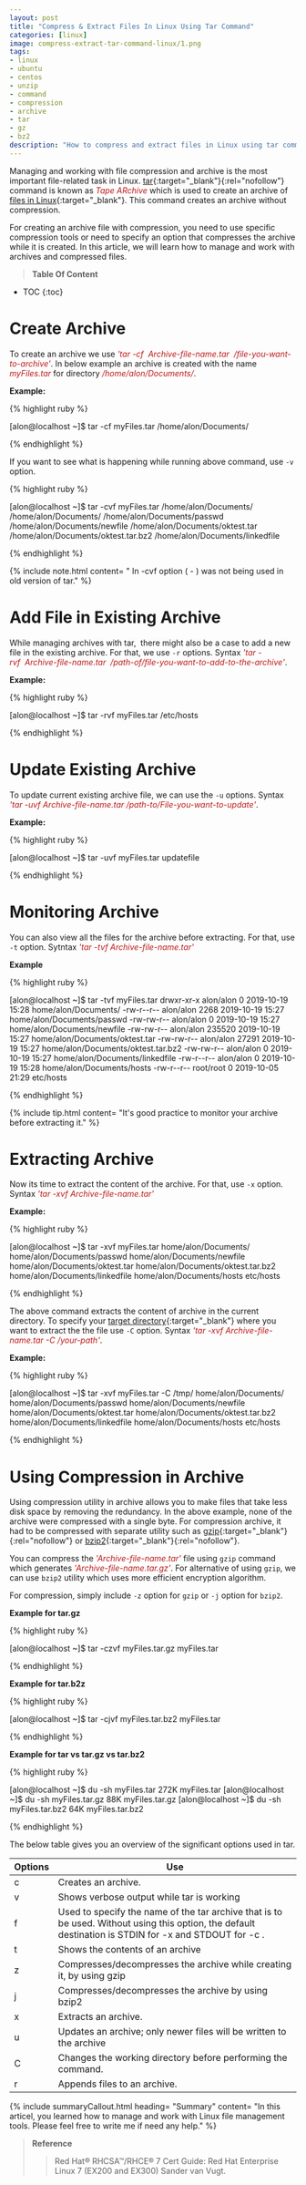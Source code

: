 ```yaml
---
layout: post
title: "Compress & Extract Files In Linux Using Tar Command"
categories: [linux]
image: compress-extract-tar-command-linux/1.png
tags:
- linux
- ubuntu
- centos
- unzip
- command
- compression
- archive
- tar
- gz
- bz2
description: "How to compress and extract files in Linux using tar command with examples. What is tar command and how to use in Linux for unzip and zip .tar .gz archive?"
---
```

Managing and working with file compression and archive is the most important file-related task in Linux. [tar](https://en.wikipedia.org/wiki/Tar_(computing)){:target="_blank"}{:rel="nofollow"} command is known as <span style="color:#bb1919">*Tape ARchive*</span> which is used to create an archive of [files in Linux](https://stechalon.com/linux-file-system-explained){:target="_blank"}. This command creates an archive without compression. 

For creating an archive file with compression, you need to use specific compression tools or need to specify an option that compresses the archive while it is created. In this article, we will learn how to manage and work with archives and compressed files. 

> **Table Of Content**

* TOC
{:toc}

# Create Archive
To create an archive we use <span style="color:#bb1919">*'tar -cf  Archive-file-name.tar  /file-you-want-to-archive'*</span>.  In below example an archive is created with the name <span style="color:#bb1919">*myFiles.tar*</span> for directory <span style="color:#bb1919">*/home/alon/Documents/*</span>.

**Example:** 

{% highlight ruby %}

[alon@localhost ~]$ tar -cf myFiles.tar /home/alon/Documents/

{% endhighlight %}

If you want to see what is happening while running above command, use `-v` option.

{% highlight ruby %}

[alon@localhost ~]$ tar -cvf myFiles.tar /home/alon/Documents/
/home/alon/Documents/
/home/alon/Documents/passwd
/home/alon/Documents/newfile
/home/alon/Documents/oktest.tar
/home/alon/Documents/oktest.tar.bz2
/home/alon/Documents/linkedfile

{% endhighlight %}

{% include note.html content= " In -cvf option ( - ) was not being used in old version of tar." %}

# Add File in Existing Archive
While managing archives with tar,  there might also be a case to add a new file in the existing archive. For that, we use `-r` options. Syntax <span style="color:#bb1919">*'tar -rvf  Archive-file-name.tar  /path-of/file-you-want-to-add-to-the-archive'*</span>. 

**Example:**

{% highlight ruby %}

[alon@localhost ~]$ tar -rvf myFiles.tar /etc/hosts

{% endhighlight %}

# Update Existing Archive

To update current existing archive file, we can use the `-u` options. Syntax <span style="color:#bb1919">*'tar -uvf  Archive-file-name.tar /path-to/File-you-want-to-update'*</span>.

**Example:**


{% highlight ruby %}

[alon@localhost ~]$ tar -uvf myFiles.tar updatefile

{% endhighlight %}


# Monitoring Archive

You can also view all the files for the archive before extracting. For that, use `-t` option. Sytntax <span style="color:#bb1919">*'tar -tvf  Archive-file-name.tar'*</span>

**Example**

{% highlight ruby %}

[alon@localhost ~]$ tar -tvf myFiles.tar
drwxr-xr-x alon/alon         0 2019-10-19 15:28 home/alon/Documents/
-rw-r--r-- alon/alon      2268 2019-10-19 15:27 home/alon/Documents/passwd
-rw-rw-r-- alon/alon         0 2019-10-19 15:27 home/alon/Documents/newfile
-rw-rw-r-- alon/alon    235520 2019-10-19 15:27 home/alon/Documents/oktest.tar
-rw-rw-r-- alon/alon     27291 2019-10-19 15:27 home/alon/Documents/oktest.tar.bz2
-rw-rw-r-- alon/alon         0 2019-10-19 15:27 home/alon/Documents/linkedfile
-rw-r--r-- alon/alon         0 2019-10-19 15:28 home/alon/Documents/hosts
-rw-r--r-- root/root         0 2019-10-05 21:29 etc/hosts

{% endhighlight %}

{% include tip.html content= "It's good practice to monitor your archive before extracting it." %}

# Extracting Archive
Now its time to extract the content of the archive. For that, use `-x` option. Syntax  <span style="color:#bb1919">*'tar -xvf Archive-file-name.tar'*</span>

**Example:**

{% highlight ruby %}

[alon@localhost ~]$ tar -xvf myFiles.tar
home/alon/Documents/
home/alon/Documents/passwd
home/alon/Documents/newfile
home/alon/Documents/oktest.tar
home/alon/Documents/oktest.tar.bz2
home/alon/Documents/linkedfile
home/alon/Documents/hosts
etc/hosts


{% endhighlight %}

The above command extracts the content of archive in the current directory. To specify your [target directory](https://stechalon.com/understand-create-hard-soft-symbolic-links-linux){:target="_blank"} where you want to extract the the file use `-C` option. Syntax <span style="color:#bb1919">*'tar -xvf Archive-file-name.tar -C /your-path'*</span>.

**Example:**

{% highlight ruby %}

[alon@localhost ~]$ tar -xvf myFiles.tar -C /tmp/
home/alon/Documents/
home/alon/Documents/passwd
home/alon/Documents/newfile
home/alon/Documents/oktest.tar
home/alon/Documents/oktest.tar.bz2
home/alon/Documents/linkedfile
home/alon/Documents/hosts
etc/hosts

{% endhighlight %}

# Using Compression in Archive
Using compression utility in archive allows you to make files that take less disk space by removing the redundancy. In the above example, none of the archive were compressed with a single byte. For compression archive, it had to be compressed with separate utility such as [gzip](https://www.gzip.org/){:target="_blank"}{:rel="nofollow"} or [bzip2](https://en.wikipedia.org/wiki/Bzip2){:target="_blank"}{:rel="nofollow"}. 

You can compress the <span style="color:#bb1919">*'Archive-file-name.tar'*</span> file using `gzip` command which generates <span style="color:#bb1919">*'Archive-file-name.tar.gz'*</span>. For alternative of using `gzip`, we can use `bzip2` utility which uses more efficient encryption algorithm.

For compression, simply include `-z` option for `gzip` or `-j` option for `bzip2`.

**Example for tar.gz**

{% highlight ruby %}

[alon@localhost ~]$ tar -czvf myFiles.tar.gz myFiles.tar

{% endhighlight %}

**Example for tar.b2z**

{% highlight ruby %}

[alon@localhost ~]$ tar -cjvf myFiles.tar.bz2 myFiles.tar

{% endhighlight %}

**Example for tar vs tar.gz vs tar.bz2**

{% highlight ruby %}

[alon@localhost ~]$ du -sh myFiles.tar
272K    myFiles.tar
[alon@localhost ~]$ du -sh myFiles.tar.gz
88K     myFiles.tar.gz
[alon@localhost ~]$ du -sh myFiles.tar.bz2
64K     myFiles.tar.bz2

{% endhighlight %}

The below table gives you an overview of the significant options used in tar.

|Options  |Use  |
|---|---|
| c  | Creates an archive. |
| v  | Shows verbose output while tar is working |
| f  |   Used to specify the name of the tar archive that is to be used. Without using this option, the default destination is STDIN for  -x  and STDOUT for  -c .     |
|   t  | Shows the contents of an archive |
|   z  | Compresses/decompresses the archive while creating it, by using gzip |
|   j  | Compresses/decompresses the archive by using bzip2 |
|   x  | Extracts an archive. |
|   u  | Updates an archive; only newer files will be written to the archive |
|   C  |  Changes the working directory before performing the command.  |
|   r  |  Appends files to an archive. |

{% include summaryCallout.html heading= "Summary" content= "In this articel, you learned how to manage and work with Linux file management tools. Please feel free to write me if need any help." %}

> **Reference**
>  > Red Hat® RHCSA™/RHCE® 7 Cert Guide: Red Hat Enterprise Linux 7 (EX200 and EX300) Sander van Vugt.